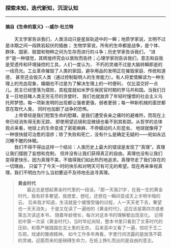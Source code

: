 ### 探索未知，迭代新知，沉淀认知
----------
#### 摘自《生命的意义》--威尔·杜兰特
&emsp;&emsp;天文学家告诉我们，人类活动只是星辰轨迹中的一瞬；地质学家说，文明不过是冰期之间一段跌宕起伏的插曲；
生物学家说，所有的生命都是战争，是个体、群体、国家、联盟和物种之间为生存而进行的斗争；历史学家告诉我们，
“进步”是一种错觉，其辉煌终究会以衰败而告终；心理学家则告诉我们，意志和自我是受遗传和环境操控的工具，人们一度认为，
不朽的灵魂不过是大脑转瞬即逝的一线亮光。工业革命摧毁了人类的家园，避孕用品的发明正在摧毁家庭、传统和道德，
甚至还会毁灭人类（通过控制聪明人的生育能力）。有人将爱情解读为一种生理上的充血现象，婚姻也不过是为了解决生理上的一时便利，
仅比滥交好一点儿。民主已经堕落为腐败，其程度就如米罗任保民官时期的罗马共和国。当我们日复一日地目睹人类无穷无尽的贪婪时，
我们也就放弃了年轻时憧憬的社会主义乌托邦梦想。每一项新发明的出现都让强者更强，弱者更弱；每一种新机械的面世都意在取代人类，
同时也加剧了战争的恐怖。</br>
&emsp;&emsp;上帝曾经是我们短暂生命的慰藉，是我们遭受丧亲之痛时的避难所，而现在上帝已经消失得无影无踪，
即使用望远镜和显微镜也看不到其影踪。从哲学的总体观点来看，地球上的生命变成了密密麻麻、不停蠕动的人形昆虫，
地球就像得了一种很快就可治愈的湿疹；除了失败和死亡，没有什么是确定无疑的——宛如永远沉睡不醒的休眠。</br>
&emsp;&emsp;我们不得不得出这样一个结论：人类历史上最大的错误是发现了“真理”。真理让我们摆脱了妄想和克制，
但并没有让我们获得真正的自由。真理也没有让我们变得更快乐，因为真理不美，不值得我们如此热烈地追求。真理夺走了我们存在的一切理由，
只留下了今天一时的快乐和对明天可有可无的希望。现在再来审视真理，我们不明白为什么当初要迫不及待地去追寻真理。
> **黄金时代**  
&emsp;&emsp;最近总是想起黄金时代里的一段话，「那一天我21岁，在我一生的黄金时代，我有好多奢望。我想爱，想吃，还想在一瞬间变成天上半明半暗的云。
后来我才知道，生活就是个缓慢受锤的过程，人一天天老下去，奢望也一天天消失」 于是又在读了一遍他的《黄金时代》，这应该是第四次或者第五次读这本书，
随着年龄增长，每次对这本书的理解都出现变化。 记得初中第一次读《黄金时代》，当时年纪尚轻，整本书里只看到了文革时代的压抑，和尊严被践踏在泥土里的无奈。 
后来高中又看了一遍，惊叹于王二乐观，戏谑的雅痞精神。 如今工作多年再看，字里行间流露的是放荡不羁的灵魂，迎面而来的是磅礴生命力，在纸上挣扎而出的是自由的意志。
